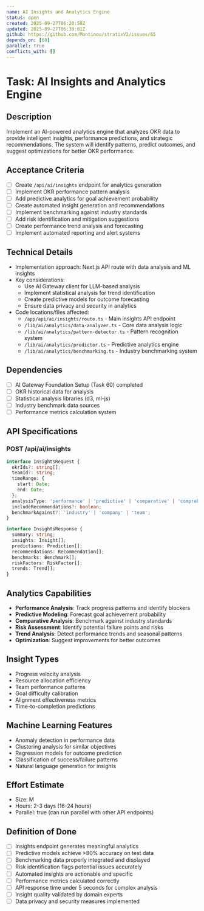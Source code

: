 ```yaml
---
name: AI Insights and Analytics Engine
status: open
created: 2025-09-27T06:20:58Z
updated: 2025-09-27T06:39:01Z
github: https://github.com/Montinou/stratixV2/issues/65
depends_on: [60]
parallel: true
conflicts_with: []
---
```


# Task: AI Insights and Analytics Engine

## Description
Implement an AI-powered analytics engine that analyzes OKR data to provide intelligent insights, performance predictions, and strategic recommendations. The system will identify patterns, predict outcomes, and suggest optimizations for better OKR performance.

## Acceptance Criteria
- [ ] Create `/api/ai/insights` endpoint for analytics generation
- [ ] Implement OKR performance pattern analysis
- [ ] Add predictive analytics for goal achievement probability
- [ ] Create automated insight generation and recommendations
- [ ] Implement benchmarking against industry standards
- [ ] Add risk identification and mitigation suggestions
- [ ] Create performance trend analysis and forecasting
- [ ] Implement automated reporting and alert systems

## Technical Details
- Implementation approach: Next.js API route with data analysis and ML insights
- Key considerations:
  - Use AI Gateway client for LLM-based analysis
  - Implement statistical analysis for trend identification
  - Create predictive models for outcome forecasting
  - Ensure data privacy and security in analytics
- Code locations/files affected:
  - `/app/api/ai/insights/route.ts` - Main insights API endpoint
  - `/lib/ai/analytics/data-analyzer.ts` - Core data analysis logic
  - `/lib/ai/analytics/pattern-detector.ts` - Pattern recognition system
  - `/lib/ai/analytics/predictor.ts` - Predictive analytics engine
  - `/lib/ai/analytics/benchmarking.ts` - Industry benchmarking system

## Dependencies
- [ ] AI Gateway Foundation Setup (Task 60) completed
- [ ] OKR historical data for analysis
- [ ] Statistical analysis libraries (d3, ml-js)
- [ ] Industry benchmark data sources
- [ ] Performance metrics calculation system

## API Specifications

### POST /api/ai/insights
```typescript
interface InsightsRequest {
  okrIds?: string[];
  teamId?: string;
  timeRange: {
    start: Date;
    end: Date;
  };
  analysisType: 'performance' | 'predictive' | 'comparative' | 'comprehensive';
  includeRecommendations?: boolean;
  benchmarkAgainst?: 'industry' | 'company' | 'team';
}

interface InsightsResponse {
  summary: string;
  insights: Insight[];
  predictions: Prediction[];
  recommendations: Recommendation[];
  benchmarks: Benchmark[];
  riskFactors: RiskFactor[];
  trends: Trend[];
}
```

## Analytics Capabilities
- **Performance Analysis**: Track progress patterns and identify blockers
- **Predictive Modeling**: Forecast goal achievement probability
- **Comparative Analysis**: Benchmark against industry standards
- **Risk Assessment**: Identify potential failure points and risks
- **Trend Analysis**: Detect performance trends and seasonal patterns
- **Optimization**: Suggest improvements for better outcomes

## Insight Types
- Progress velocity analysis
- Resource allocation efficiency
- Team performance patterns
- Goal difficulty calibration
- Alignment effectiveness metrics
- Time-to-completion predictions

## Machine Learning Features
- Anomaly detection in performance data
- Clustering analysis for similar objectives
- Regression models for outcome prediction
- Classification of success/failure patterns
- Natural language generation for insights

## Effort Estimate
- Size: M
- Hours: 2-3 days (16-24 hours)
- Parallel: true (can run parallel with other API endpoints)

## Definition of Done
- [ ] Insights endpoint generates meaningful analytics
- [ ] Predictive models achieve >80% accuracy on test data
- [ ] Benchmarking data properly integrated and displayed
- [ ] Risk identification flags potential issues accurately
- [ ] Automated insights are actionable and specific
- [ ] Performance metrics calculated correctly
- [ ] API response time under 5 seconds for complex analysis
- [ ] Insight quality validated by domain experts
- [ ] Data privacy and security measures implemented